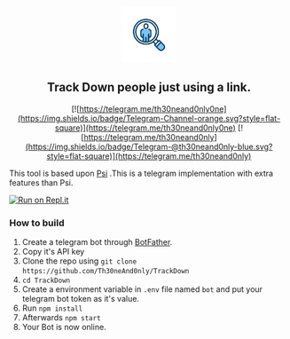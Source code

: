 
<p align='center'><img style="height:100px;width:100px" src="icon.png" ></p>

<h2 align='center'>Track Down people just using a link.</h2>

<div align="center">

[![https://telegram.me/th30neand0nly0ne](https://img.shields.io/badge/Telegram-Channel-orange.svg?style=flat-square)](https://telegram.me/th30neand0nly0ne)
[![https://telegram.me/th30neand0nly](https://img.shields.io/badge/Telegram-@th30neand0nly-blue.svg?style=flat-square)](https://telegram.me/th30neand0nly)

</div>

This tool is based upon [Psi](https://github.com/Th30neAnd0nly/Psi) .This is a telegram implementation with extra features than Psi.

[![Run on Repl.it](https://repl.it/badge/github/Th30neAnd0nly/TrackDown)](https://repl.it/github/Th30neAnd0nly/TrackDown)
 
### How to build
1. Create a telegram bot through [BotFather](https://t.me/BotFather).
1. Copy it's API key
1. Clone the repo using `git clone https://github.com/Th30neAnd0nly/TrackDown`
1. `cd TrackDown`
1. Create a environment variable in `.env` file named `bot` and put your telegram bot token as it's value.
1. Run `npm install`
1. Afterwards `npm start`
1. Your Bot is now online.
